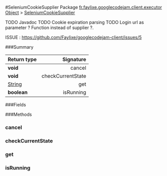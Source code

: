 #SeleniumCookieSupplier
Package [fr.faylixe.googlecodejam.client.executor](nullfr/faylixe/googlecodejam/client/executor)
[Object]() > [SeleniumCookieSupplier]()

TODO Javadoc
 TODO Cookie expiration parsing
 TODO Login url as parameter ? Function instead of supplier ?.
 
 ISSUE : https://github.com/Faylixe/googlecodejam-client/issues/5

###Summary

Return type | Signature
--- | ---:
**void** | cancel
**void** | checkCurrentState
[String]() | get
**boolean** | isRunning

###Fields

###Methods
### cancel
### checkCurrentState
### get
### isRunning
